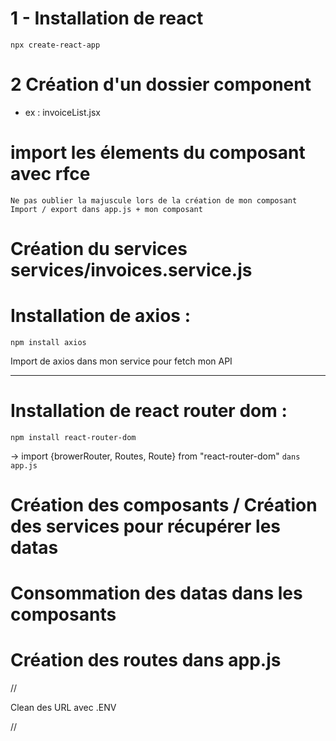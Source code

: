 # 1 - Installation de react 
``npx create-react-app``

<!-- garder app.css, index.js et app.js -->
<!-- Delete les routes non utilisés et garder une div dans app.js -->

# 2 Création d'un dossier component
- ex : invoiceList.jsx

# import les élements du composant avec rfce
``Ne pas oublier la majuscule lors de la création de mon composant ``
``Import / export dans app.js + mon composant ``


# Création du services services/invoices.service.js

# Installation de axios : 
`` npm install axios ``

Import de axios dans mon service pour fetch mon API

------

# Installation de react router dom : 

``npm install react-router-dom ``

-> import {browerRouter, Routes, Route} from "react-router-dom" ``dans app.js ``

# Création des composants / Création des services pour récupérer les datas
# Consommation des datas dans les composants
# Création des routes dans app.js


//

Clean des URL avec .ENV

//

